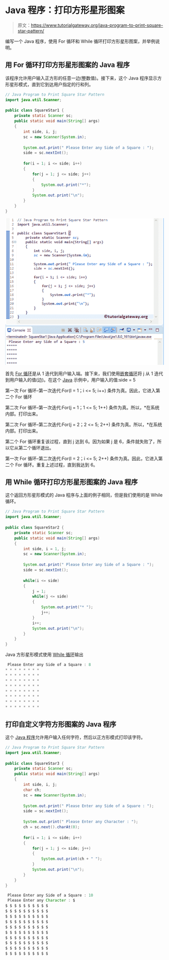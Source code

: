 # Java 程序：打印方形星形图案

> 原文：<https://www.tutorialgateway.org/java-program-to-print-square-star-pattern/>

编写一个 Java 程序，使用 For 循环和 While 循环打印方形星形图案，并举例说明。

## 用 For 循环打印方形星形图案的 Java 程序

该程序允许用户输入正方形的任意一边(整数值)。接下来，这个 Java 程序显示方形星形模式，直到它到达用户指定的行和列。

```java
// Java Program to Print Square Star Pattern
import java.util.Scanner;

public class SquareStar1 {
	private static Scanner sc;
	public static void main(String[] args) 
	{
		int side, i, j;
		sc = new Scanner(System.in);

		System.out.print(" Please Enter any Side of a Square : ");
		side = sc.nextInt();	

		for(i = 1; i <= side; i++)
		{
			for(j = 1; j <= side; j++)
			{
				System.out.print("*"); 
			}
			System.out.print("\n"); 
		}	
	}
}
```

![Java Program to Print Square Star Pattern 1](img/db254957fdc9f7f5bacedc6845a0e667.png)

首先 [For 循环](https://www.tutorialgateway.org/java-for-loop/)是从 1 迭代到用户输入端。接下来，我们使用[嵌套循环](https://www.tutorialgateway.org/nested-for-loop-in-java/)将 j 从 1 迭代到用户输入的值(边)。在这个 [Java](https://www.tutorialgateway.org/java-tutorial/) 示例中，用户输入的值:side = 5

第一次 For 循环–第一次迭代:For(I = 1；i <= 5; i++)
条件为真。因此，它进入第二个 For 循环

第二次 For 循环–第一次迭代:For(j = 1；1 <= 5; 1++)
条件为真。所以，*在系统内部。打印出来。

第二次 For 循环–第二次迭代:For(j = 2；2 <= 5; 2++)
条件为真。所以，*在系统内部。打印出来。

第二个 For 循环重复该过程，直到 j 达到 6。因为如果 j 是 6，条件就失败了，所以它从第二个循环退出。

第一次 For 循环–第二次迭代:For(I = 2；i <= 5; 2++)
条件为真。因此，它进入第二个 For 循环。重复上述过程，直到我达到 6。

## 用 While 循环打印方形星形图案的 Java 程序

这个返回方形星形模式的 Java 程序与上面的例子相同，但是我们使用的是 While 循环。

```java
// Java Program to Print Square Star Pattern
import java.util.Scanner;

public class SquareStar2 {
	private static Scanner sc;
	public static void main(String[] args) 
	{
		int side, i = 1, j;
		sc = new Scanner(System.in);

		System.out.print(" Please Enter any Side of a Square : ");
		side = sc.nextInt();	

		while(i <= side)
		{
			j = 1;
			while(j <= side)
			{
				System.out.print("* "); 
				j++;
			}
			i++;
			System.out.print("\n"); 
		}	
	}
}
```

Java 方形星形模式使用 [While 循环](https://www.tutorialgateway.org/java-while-loop/)输出

```java
 Please Enter any Side of a Square : 8
* * * * * * * * 
* * * * * * * * 
* * * * * * * * 
* * * * * * * * 
* * * * * * * * 
* * * * * * * * 
* * * * * * * * 
* * * * * * * * 
```

## 打印自定义字符方形图案的 Java 程序

这个 [Java 程序](https://www.tutorialgateway.org/learn-java-programs/)允许用户输入任何字符，然后以正方形模式打印该字符。

```java
// Java Program to Print Square Star Pattern
import java.util.Scanner;

public class SquareStar3 {
	private static Scanner sc;
	public static void main(String[] args) 
	{
		int side, i, j;
		char ch;
		sc = new Scanner(System.in);

		System.out.print(" Please Enter any Side of a Square : ");
		side = sc.nextInt();	

		System.out.print(" Please Enter any Character : ");
		ch = sc.next().charAt(0);	

		for(i = 1; i <= side; i++)
		{
			for(j = 1; j <= side; j++)
			{
				System.out.print(ch + " "); 
			}
			System.out.print("\n"); 
		}	
	}
}
```

```java
 Please Enter any Side of a Square : 10
 Please Enter any Character : $
$ $ $ $ $ $ $ $ $ $ 
$ $ $ $ $ $ $ $ $ $ 
$ $ $ $ $ $ $ $ $ $ 
$ $ $ $ $ $ $ $ $ $ 
$ $ $ $ $ $ $ $ $ $ 
$ $ $ $ $ $ $ $ $ $ 
$ $ $ $ $ $ $ $ $ $ 
$ $ $ $ $ $ $ $ $ $ 
$ $ $ $ $ $ $ $ $ $ 
$ $ $ $ $ $ $ $ $ $ 
```